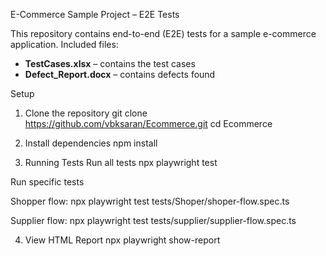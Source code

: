 E-Commerce Sample Project – E2E Tests

This repository contains end-to-end (E2E) tests for a sample e-commerce application.
Included files:  
- **TestCases.xlsx** – contains the test cases  
- **Defect_Report.docx** – contains defects found  

Setup
1. Clone the repository
git clone https://github.com/vbksaran/Ecommerce.git
cd Ecommerce

2. Install dependencies
npm install

3. Running Tests
Run all tests
npx playwright test

Run specific tests

Shopper flow:
npx playwright test tests/Shoper/shoper-flow.spec.ts


Supplier flow:
npx playwright test tests/supplier/supplier-flow.spec.ts

4. View HTML Report
npx playwright show-report
